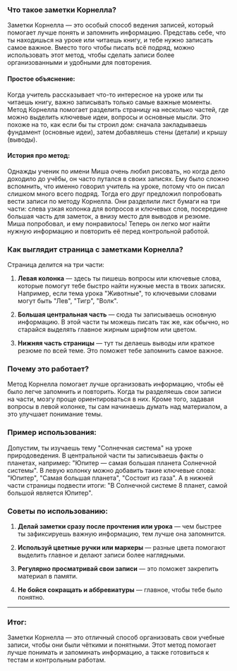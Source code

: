 ### Что такое заметки Корнелла?

Заметки Корнелла — это особый способ ведения записей, который помогает лучше понять и запомнить информацию. Представь себе, что ты находишься на уроке или читаешь книгу, и тебе нужно записать самое важное. Вместо того чтобы писать всё подряд, можно использовать этот метод, чтобы сделать записи более организованными и удобными для повторения.

#### Простое объяснение:
Когда учитель рассказывает что-то интересное на уроке или ты читаешь книгу, важно записывать только самые важные моменты. Метод Корнелла помогает разделить страницу на несколько частей, где можно выделить ключевые идеи, вопросы и основные мысли. Это похоже на то, как если бы ты строил дом: сначала закладываешь фундамент (основные идеи), затем добавляешь стены (детали) и крышу (выводы).

#### История про метод:
Однажды ученик по имени Миша очень любил рисовать, но когда дело доходило до учёбы, он часто путался в своих записях. Ему было сложно вспомнить, что именно говорил учитель на уроке, потому что он писал слишком много всего подряд. Тогда его друг предложил попробовать вести записи по методу Корнелла. Они разделили лист бумаги на три части: слева узкая колонка для вопросов и ключевых слов, посередине большая часть для заметок, а внизу место для выводов и резюме. Миша попробовал, и ему понравилось! Теперь он легко мог найти нужную информацию и повторить её перед контрольной работой.

### Как выглядит страница с заметками Корнелла?

Страница делится на три части:
1. **Левая колонка** — здесь ты пишешь вопросы или ключевые слова, которые помогут тебе быстро найти нужные места в твоих записях. Например, если тема урока "Животные", то ключевыми словами могут быть "Лев", "Тигр", "Волк".
   
2. **Большая центральная часть** — сюда ты записываешь основную информацию. В этой части ты можешь писать так же, как обычно, но старайся выделять главное жирным шрифтом или цветом.

3. **Нижняя часть страницы** — тут ты делаешь выводы или краткое резюме по всей теме. Это поможет тебе запомнить самое важное.

### Почему это работает?

Метод Корнелла помогает лучше организовать информацию, чтобы её было легче запомнить и повторить. Когда ты разделяешь свои записи на части, мозгу проще ориентироваться в них. Кроме того, задавая вопросы в левой колонке, ты сам начинаешь думать над материалом, а это улучшает понимание темы.

### Пример использования:

Допустим, ты изучаешь тему "Солнечная система" на уроке природоведения. В центральной части ты записываешь факты о планетах, например: "Юпитер — самая большая планета Солнечной системы". В левую колонку можно добавить такие ключевые слова: "Юпитер", "Самая большая планета", "Состоит из газа". А в нижней части страницы подвести итоги: "В Солнечной системе 8 планет, самой большой является Юпитер".

### Советы по использованию:

1. **Делай заметки сразу после прочтения или урока** — чем быстрее ты зафиксируешь важную информацию, тем лучше она запомнится.
  
2. **Используй цветные ручки или маркеры** — разные цвета помогают выделить главное и делают записи более наглядными.

3. **Регулярно просматривай свои записи** — это поможет закрепить материал в памяти.

4. **Не бойся сокращать и аббревиатуры** — главное, чтобы тебе было понятно.

---

### Итог:

Заметки Корнелла — это отличный способ организовать свои учебные записи, чтобы они были чёткими и понятными. Этот метод помогает лучше понимать и запоминать информацию, а также готовиться к тестам и контрольным работам.